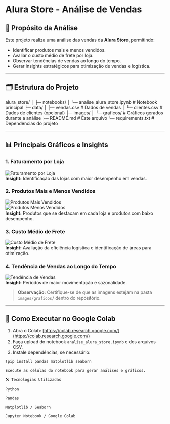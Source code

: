 # Alura Store - Análise de Vendas

## 🎯 Propósito da Análise
Este projeto realiza uma análise das vendas da **Alura Store**, permitindo:
- Identificar produtos mais e menos vendidos.
- Avaliar o custo médio de frete por loja.
- Observar tendências de vendas ao longo do tempo.
- Gerar insights estratégicos para otimização de vendas e logística.

---

## 🗂 Estrutura do Projeto
alura_store/
│
├─ notebooks/
│ └─ analise_alura_store.ipynb # Notebook principal
├─ data/
│ ├─ vendas.csv # Dados de vendas
│ └─ clientes.csv # Dados de clientes (opcional)
├─ images/
│ └─ graficos/ # Gráficos gerados durante a análise
├─ README.md # Este arquivo
└─ requirements.txt # Dependências do projeto


---

## 📊 Principais Gráficos e Insights

### 1. Faturamento por Loja
![Faturamento por Loja](images/graficos/faturamento_loja.png)  
**Insight:** Identificação das lojas com maior desempenho em vendas.

### 2. Produtos Mais e Menos Vendidos
![Produtos Mais Vendidos](images/graficos/produtos_mais_vendidos.png)  
![Produtos Menos Vendidos](images/graficos/produtos_menos_vendidos.png)  
**Insight:** Produtos que se destacam em cada loja e produtos com baixo desempenho.

### 3. Custo Médio de Frete
![Custo Médio de Frete](images/graficos/custo_frete.png)  
**Insight:** Avaliação da eficiência logística e identificação de áreas para otimização.

### 4. Tendência de Vendas ao Longo do Tempo
![Tendência de Vendas](images/graficos/tendencia_vendas.png)  
**Insight:** Períodos de maior movimentação e sazonalidade.

> **Observação:** Certifique-se de que as imagens estejam na pasta `images/graficos/` dentro do repositório.  

---

## 🚀 Como Executar no Google Colab

1. Abra o Colab: [https://colab.research.google.com/](https://colab.research.google.com/)
2. Faça upload do notebook `analise_alura_store.ipynb` e dos arquivos CSV.
3. Instale dependências, se necessário:
```bash
!pip install pandas matplotlib seaborn

Execute as células do notebook para gerar análises e gráficos.

🛠 Tecnologias Utilizadas

Python

Pandas

Matplotlib / Seaborn

Jupyter Notebook / Google Colab


